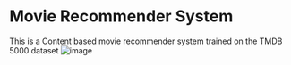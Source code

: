 #  Movie Recommender System
 This is a Content based movie recommender system trained on the TMDB 5000 dataset
![image](https://user-images.githubusercontent.com/91094796/217750301-ec31895e-187b-4db1-9b27-988c55d8c9d7.png)
